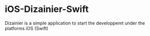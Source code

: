 iOS-Dizainier-Swift
===================

Dizainier is a simple application to start the developpemt under the platforms iOS (Swift)
